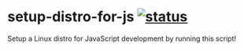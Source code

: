 # setup-distro-for-js [![status](https://github.com/gnclmorais/setup-distro-for-js/actions/workflows/setup.yml/badge.svg)](https://github.com/gnclmorais/setup-distro-for-js/actions/workflows/setup.yml)

Setup a Linux distro for JavaScript development by running this script!
